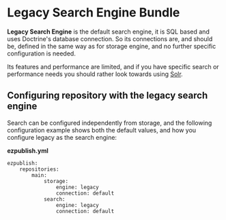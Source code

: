 # Legacy Search Engine Bundle

**Legacy Search Engine** is the default search engine, it is SQL based and uses Doctrine's database connection. So its connections are, and should be, defined in the same way as for storage engine, and no further specific configuration is needed.

Its features and performance are limited, and if you have specific search or performance needs you should rather look towards using [Solr](Solr_Bundle).

## Configuring repository with the legacy search engine

Search can be configured independently from storage, and the following configuration example shows both the default values, and how you configure legacy as the search engine:

**ezpublish.yml**

```
ezpublish:
    repositories:
        main:
            storage:
                engine: legacy
                connection: default
            search:
                engine: legacy
                connection: default
```

 


